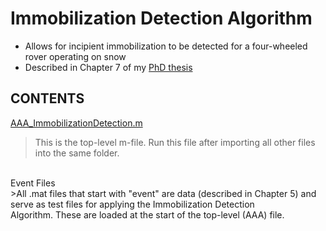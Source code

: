 # Immobilization Detection Algorithm
- Allows for incipient immobilization to be detected for a four-wheeled rover operating on snow
- Described in Chapter 7 of my [PhD thesis](../Thesis/Thesis_AustinLines_FINAL.pdf)


## CONTENTS
[AAA_ImmobilizationDetection.m](./AAA_ImmobilizationDetection.m)
> This is the top-level m-file. Run this file after importing all other files into the same folder.
<br>
Event Files <br>
>All .mat files that start with "event" are data (described in Chapter 5) and serve as test files for applying the Immobilization Detection <br> Algorithm. These are loaded at the start of the top-level (AAA) file.
